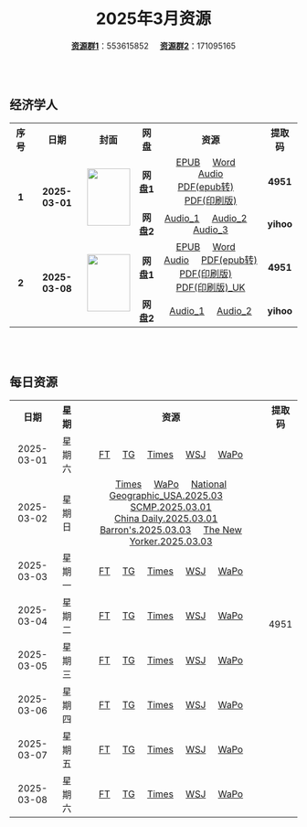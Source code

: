 <div align="center">

# 2025年3月资源

[**资源群1**](https://qm.qq.com/q/p2QRKKD9oA)：553615852 &nbsp;&nbsp;&nbsp;&nbsp;[**资源群2**](https://qm.qq.com/q/XNwz6qD0IO)：171095165

</div>

<br>
<br>

## 经济学人

<table align="center">
  <tr>
    <th>序号</th>
    <th>日期</th>
    <th>封面</th>
    <th>网盘</th>
    <th>资源</th>
    <th>提取码</th>
  </tr>
  <tr>
    <td rowspan="2" align="center"><b>1</b></td>
    <td rowspan="2" align="center"><b>2025-03-01</b></td>
    <td rowspan="2">
      <img src="https://www.economist.com/cdn-cgi/image/width=1420,quality=80,format=auto/content-assets/images/20250301_DE_EU.jpg" width="75" height="100">
    </td>
    <td align="center"><b>网盘1</b></td>
    <td align="center">
      <a href="https://url12.ctfile.com/f/47748612-1465125280-6fa0b8">EPUB</a>&nbsp;&nbsp;&nbsp;&nbsp;
      <a href="https://url12.ctfile.com/f/47748612-1465125274-3e567b">Word</a>&nbsp;&nbsp;&nbsp;&nbsp;
      <a href="https://url12.ctfile.com/f/47748612-1465125271-f68030">Audio</a><br>
      <a href="https://url12.ctfile.com/f/47748612-1465125286-6819d4">PDF(epub转)</a>&nbsp;&nbsp;&nbsp;&nbsp;
      <a href="https://url12.ctfile.com/f/47748612-1465441309-1a9cf0">PDF(印刷版)</a>
    </td>
    <td align="center"><b>4951</b></td>
  </tr>
  <tr>
    <td align="center"><b>网盘2</b></td>
    <td align="center">
      <a href="https://yihoo.lanzouo.com/iDhyR2p3dx9g">Audio_1</a>&nbsp;&nbsp;&nbsp;&nbsp;
      <a href="https://yihoo.lanzouo.com/i7iUg2p3dhde">Audio_2</a>&nbsp;&nbsp;&nbsp;&nbsp;
      <a href="https://yihoo.lanzouo.com/iuQIB2p3cxof">Audio_3</a>
    </td>
    <td align="center"><b>yihoo</b></td>
  </tr>
  <tr>
    <td rowspan="2" align="center"><b>2</b></td>
    <td rowspan="2" align="center"><b>2025-03-08</b></td>
    <td rowspan="2">
      <img src="https://www.economist.com/cdn-cgi/image/width=1420,quality=80,format=auto/content-assets/images/20250308_DE_EU.jpg" width="75" height="100">
    </td>
    <td align="center"><b>网盘1</b></td>
    <td align="center">
      <a href="https://url12.ctfile.com/f/47748612-1467592091-160e47">EPUB</a>&nbsp;&nbsp;&nbsp;&nbsp;
      <a href="https://url12.ctfile.com/f/47748612-1467592070-68b19e">Word</a>&nbsp;&nbsp;&nbsp;&nbsp;
      <a href="https://url12.ctfile.com/f/47748612-1467591773-d476ae">Audio</a>&nbsp;&nbsp;&nbsp;&nbsp;
      <a href="https://url12.ctfile.com/f/47748612-1467592124-e6f57f">PDF(epub转)</a><br>
      <a href="https://url12.ctfile.com/f/47748612-1468533760-5c9dab">PDF(印刷版)</a>&nbsp;&nbsp;&nbsp;&nbsp;
      <a href="https://url12.ctfile.com/f/47748612-1468534333-e9d67b">PDF(印刷版)_UK</a>
    </td>
    <td align="center"><b>4951</b></td>
  </tr>
  <tr>
    <td align="center"><b>网盘2</b></td>
    <td align="center">
      <a href="https://yihoo.lanzouo.com/i9jkN2pupara">Audio_1</a>&nbsp;&nbsp;&nbsp;&nbsp;
      <a href="https://yihoo.lanzouo.com/i4Jgl2pup3lc">Audio_2</a>
    </td>
    <td align="center"><b>yihoo</b></td>
  </tr>
  </table>
<br>
<br>

## 每日资源

<table align="center">
  <tr>
    <th>日期</th>
    <th>星期</th>
    <th>资源</th>
    <th>提取码</th>
  </tr>
  <tr>
    <td align="center">2025-03-01</td>
    <td align="center">星期六</td>
    <td align="center">
      <a href="https://url12.ctfile.com/f/47748612-1465478797-d6eb43">FT</a>&nbsp;&nbsp;&nbsp;&nbsp;
      <a href="https://url12.ctfile.com/f/47748612-1465478959-13272c">TG</a>&nbsp;&nbsp;&nbsp;&nbsp;
      <a href="https://url12.ctfile.com/f/47748612-1465478917-a9c94f">Times</a>&nbsp;&nbsp;&nbsp;&nbsp;
      <a href="https://url12.ctfile.com/f/47748612-1465478818-c0c46f">WSJ</a>&nbsp;&nbsp;&nbsp;&nbsp;
      <a href="https://url12.ctfile.com/f/47748612-1465478830-48c299">WaPo</a>
    </td>
    <td rowspan="31" align="center">4951</td>
  </tr>
  <tr>
    <td align="center">2025-03-02</td>
    <td align="center">星期日</td>
    <td align="center">
      <a href="https://url12.ctfile.com/f/47748612-1465755370-00f5f9">Times</a>&nbsp;&nbsp;&nbsp;&nbsp;
      <a href="https://url12.ctfile.com/f/47748612-1465755043-ea9601">WaPo</a>&nbsp;&nbsp;&nbsp;&nbsp;
      <a href="https://url12.ctfile.com/f/47748612-1465756483-bb707c">National Geographic_USA.2025.03</a>&nbsp;&nbsp;&nbsp;&nbsp;
      <a href="https://url12.ctfile.com/f/47748612-1465755562-f5e802">SCMP.2025.03.01</a><br>
      <a href="https://url12.ctfile.com/f/47748612-1465755439-37c9d3">China Daily.2025.03.01</a>&nbsp;&nbsp;&nbsp;&nbsp;
      <a href="https://url12.ctfile.com/f/47748612-1465756171-ba6163">Barron's.2025.03.03</a>&nbsp;&nbsp;&nbsp;&nbsp;
      <a href="https://url12.ctfile.com/f/47748612-1465756555-f5b39b">The New Yorker.2025.03.03</a>
    </td>
  </tr>
  <tr>
    <td align="center">2025-03-03</td>
    <td align="center">星期一</td>
    <td align="center">
      <a href="https://url12.ctfile.com/f/47748612-1466182585-fb939a">FT</a>&nbsp;&nbsp;&nbsp;&nbsp;
      <a href="https://url12.ctfile.com/f/47748612-1466183047-8a962f">TG</a>&nbsp;&nbsp;&nbsp;&nbsp;
      <a href="https://url12.ctfile.com/f/47748612-1466182918-e67837">Times</a>&nbsp;&nbsp;&nbsp;&nbsp;
      <a href="https://url12.ctfile.com/f/47748612-1466182432-9d5896">WSJ</a>&nbsp;&nbsp;&nbsp;&nbsp;
      <a href="https://url12.ctfile.com/f/47748612-1466419366-f9cb29">WaPo</a>
    </td>
  </tr>
  <tr>
    <td align="center">2025-03-04</td>
    <td align="center">星期二</td>
    <td align="center">
      <a href="https://url12.ctfile.com/f/47748612-1466787895-389af6">FT</a>&nbsp;&nbsp;&nbsp;&nbsp;
      <a href="https://url12.ctfile.com/f/47748612-1466788243-b0e96f">TG</a>&nbsp;&nbsp;&nbsp;&nbsp;
      <a href="https://url12.ctfile.com/f/47748612-1466788021-84e3bb">Times</a>&nbsp;&nbsp;&nbsp;&nbsp;
      <a href="https://url12.ctfile.com/f/47748612-1466787568-9048cf">WSJ</a>&nbsp;&nbsp;&nbsp;&nbsp;
      <a href="https://url12.ctfile.com/f/47748612-1466787700-c903a0">WaPo</a>
    </td>
  </tr>
  <tr>
    <td align="center">2025-03-05</td>
    <td align="center">星期三</td>
    <td align="center">
      <a href="https://url12.ctfile.com/f/47748612-1467016966-44f0e8">FT</a>&nbsp;&nbsp;&nbsp;&nbsp;
      <a href="https://url12.ctfile.com/f/47748612-1467017071-86fdba">TG</a>&nbsp;&nbsp;&nbsp;&nbsp;
      <a href="https://url12.ctfile.com/f/47748612-1467016984-815442">Times</a>&nbsp;&nbsp;&nbsp;&nbsp;
      <a href="https://url12.ctfile.com/f/47748612-1467016873-947008">WSJ</a>&nbsp;&nbsp;&nbsp;&nbsp;
      <a href="https://url12.ctfile.com/f/47748612-1467016915-6128b7">WaPo</a>
    </td>
  </tr>
  <tr>
    <td align="center">2025-03-06</td>
    <td align="center">星期四</td>
    <td align="center">
      <a href="https://url12.ctfile.com/f/47748612-1467466597-763c11">FT</a>&nbsp;&nbsp;&nbsp;&nbsp;
      <a href="https://url12.ctfile.com/f/47748612-1467466750-990da4">TG</a>&nbsp;&nbsp;&nbsp;&nbsp;
      <a href="https://url12.ctfile.com/f/47748612-1467466660-6dc999">Times</a>&nbsp;&nbsp;&nbsp;&nbsp;
      <a href="https://url12.ctfile.com/f/47748612-1467466537-b310ed">WSJ</a>&nbsp;&nbsp;&nbsp;&nbsp;
      <a href="https://url12.ctfile.com/f/47748612-1467466558-84e5d6">WaPo</a>
    </td>
  </tr>
  <tr>
    <td align="center">2025-03-07</td>
    <td align="center">星期五</td>
    <td align="center">
      <a href="https://url12.ctfile.com/f/47748612-1467732995-c557f0">FT</a>&nbsp;&nbsp;&nbsp;&nbsp;
      <a href="https://url12.ctfile.com/f/47748612-1467733268-aebbb5">TG</a>&nbsp;&nbsp;&nbsp;&nbsp;
      <a href="https://url12.ctfile.com/f/47748612-1467733100-84cd63">Times</a>&nbsp;&nbsp;&nbsp;&nbsp;
      <a href="https://url12.ctfile.com/f/47748612-1467732806-4fc531">WSJ</a>&nbsp;&nbsp;&nbsp;&nbsp;
      <a href="https://url12.ctfile.com/f/47748612-1467732836-be24dc">WaPo</a>
    </td>
  </tr>
  <tr>
    <td align="center">2025-03-08</td>
    <td align="center">星期六</td>
    <td align="center">
      <a href="https://url12.ctfile.com/f/47748612-1468310542-688bab">FT</a>&nbsp;&nbsp;&nbsp;&nbsp;
      <a href="https://url12.ctfile.com/f/47748612-1468311337-3a9683">TG</a>&nbsp;&nbsp;&nbsp;&nbsp;
      <a href="https://url12.ctfile.com/f/47748612-1468311025-5696b0">Times</a>&nbsp;&nbsp;&nbsp;&nbsp;
      <a href="https://url12.ctfile.com/f/47748612-1468309825-38ecde">WSJ</a>&nbsp;&nbsp;&nbsp;&nbsp;
      <a href="https://url12.ctfile.com/f/47748612-1468325899-2cf30b">WaPo</a>
    </td>
  </tr>
</table>
